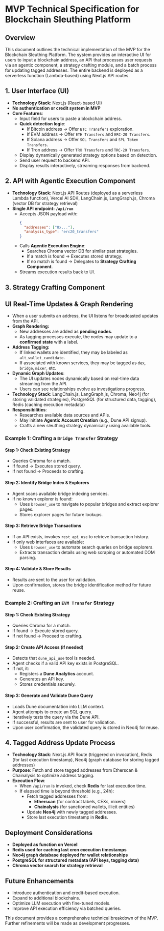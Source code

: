 # MVP Technical Specification for Blockchain Sleuthing Platform

## Overview
This document outlines the technical implementation of the MVP for the Blockchain Sleuthing Platform. The system provides an interactive UI for users to input a blockchain address, an API that processes user requests via an agentic component, a strategy crafting module, and a batch process for updating tagged addresses. The entire backend is deployed as a serverless function (Lambda-based) using Next.js API routes.

## **1. User Interface (UI)**
- **Technology Stack**: Next.js (React-based UI)
- **No authentication or credit system in MVP**
- **Core Features**:
  - Input field for users to paste a blockchain address.
  - **Quick detection logic**:
    - If Bitcoin address → Offer `BTC Transfers` exploration.
    - If EVM address → Offer `ETH Transfers` and `ERC-20 Transfers`.
    - If Solana address → Offer `SOL Transfers` and `SPL Token Transfers`.
    - If Tron address → Offer `TRX Transfers` and `TRC-20 Transfers`.
  - Display dynamically generated strategy options based on detection.
  - Send user request to backend API.
  - Display results interactively, streaming responses from backend.

## **2. API with Agentic Execution Component**
- **Technology Stack**: Next.js API Routes (deployed as a serverless Lambda function), Vercel AI SDK, LangChain.js, LangGraph.js, Chroma (vector DB for strategy retrieval)
- **Single API endpoint: `/api/run`**
  - Accepts JSON payload with:
    ```json
    {
      "addresses": ["0x..."],
      "analysis_type": "erc20_transfers"
    }
    ```
  - Calls **Agentic Execution Engine**:
    - Searches Chroma vector DB for similar past strategies.
    - If a match is found → Executes stored strategy.
    - If no match is found → Delegates to **Strategy Crafting Component**.
  - Streams execution results back to UI.

## **3. Strategy Crafting Component**
## **UI Real-Time Updates & Graph Rendering**
- When a user submits an address, the UI listens for broadcasted updates from the API.
- **Graph Rendering:**
  - New addresses are added as **pending nodes**.
  - As tagging processes execute, the nodes may update to a **confirmed state** with a label.
- **Address Tagging:**
  - If linked wallets are identified, they may be labeled as `alt_wallet_candidate`.
  - If associated with known services, they may be tagged as `dex`, `bridge`, `mixer`, etc.
- **Dynamic Graph Updates:**
  - The UI updates nodes dynamically based on real-time data streaming from the API.
  - Users can see relationships evolve as investigations progress.
- **Technology Stack**: LangChain.js, LangGraph.js, Chroma, Neo4j (for storing validated strategies), PostgreSQL (for structured data, tagging), Redis (caching execution metadata)
- **Responsibilities**:
  - Researches available data sources and APIs.
  - May initiate **Agentic Account Creation** (e.g., Dune API signup).
  - Crafts a new sleuthing strategy dynamically using available tools.

### **Example 1: Crafting a `Bridge Transfer` Strategy**
#### **Step 1: Check Existing Strategy**
- Queries Chroma for a match.
- If found → Executes stored query.
- If not found → Proceeds to crafting.

#### **Step 2: Identify Bridge Index & Explorers**
- Agent scans available bridge indexing services.
- If no known explorer is found:
  - Uses `browser_use` to navigate to popular bridges and extract explorer pages.
  - Stores explorer pages for future lookups.

#### **Step 3: Retrieve Bridge Transactions**
- If an API exists, invokes `rest_api_use` to retrieve transaction history.
- If only web interfaces are available:
  - Uses `browser_use` to automate search queries on bridge explorers.
  - Extracts transaction details using web scraping or automated DOM parsing.

#### **Step 4: Validate & Store Results**
- Results are sent to the user for validation.
- Upon confirmation, stores the bridge identification method for future reuse.

### **Example 2: Crafting an `EVM Transfer` Strategy**
#### **Step 1: Check Existing Strategy**
- Queries Chroma for a match.
- If found → Execute stored query.
- If not found → Proceed to crafting.

#### **Step 2: Create API Access (if needed)**
- Detects that `dune_api_use` tool is needed.
- Agent checks if a valid API key exists in PostgreSQL.
- If not, it:
  - Registers a **Dune Analytics** account.
  - Generates an API key.
  - Stores credentials securely.

#### **Step 3: Generate and Validate Dune Query**
- Loads Dune documentation into LLM context.
- Agent attempts to create an SQL query.
- Iteratively tests the query via the Dune API.
- If successful, results are sent to user for validation.
- Upon user confirmation, the validated query is stored in Neo4j for reuse.

## **4. Tagged Address Update Process**
- **Technology Stack**: Next.js API Route (triggered on invocation), Redis (for last execution timestamp), Neo4j (graph database for storing tagged addresses)
- **Purpose**: Fetch and store tagged addresses from Etherscan & Chainalysis to optimize address tagging.
- **Execution Flow**:
  - When `/api/run` is invoked, check **Redis** for last execution time.
  - If elapsed time is beyond threshold (e.g., 24h):
    - Fetch tagged addresses from:
      - **Etherscan** (for contract labels, CEXs, mixers)
      - **Chainalysis** (for sanctioned wallets, illicit entities)
    - Update **Neo4j** with newly tagged addresses.
    - Store last execution timestamp in **Redis**.

## **Deployment Considerations**
- **Deployed as function on Vercel**
- **Redis used for caching last cron execution timestamps**
- **Neo4j graph database deployed for wallet relationships**
- **PostgreSQL for structured metadata (API keys, tagging data)**
- **Chroma vector search for strategy retrieval**

## **Future Enhancements**
- Introduce authentication and credit-based execution.
- Expand to additional blockchains.
- Optimize LLM execution with fine-tuned models.
- Improve API execution efficiency via batched queries.

This document provides a comprehensive technical breakdown of the MVP. Further refinements will be made as development progresses.

